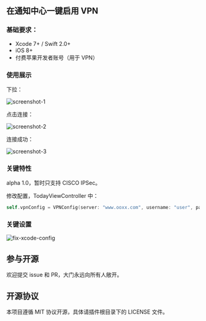 在通知中心一键启用 VPN
----------

### 基础要求：

* Xcode 7+ / Swift 2.0+
* iOS 8+
* 付费苹果开发者账号（用于 VPN）

### 使用展示

下拉：

![screenshot-1](https://raw.githubusercontent.com/johnlui/FireUpYourVPN/master/images/screenshot-1.jpg)

点击连接：

![screenshot-2](https://raw.githubusercontent.com/johnlui/FireUpYourVPN/master/images/screenshot-2.jpg)

连接成功：

![screenshot-3](https://raw.githubusercontent.com/johnlui/FireUpYourVPN/master/images/screenshot-3.jpg)

### 关键特性

alpha 1.0，暂时只支持 CISCO IPSec。

修改配置，TodayViewController 中：

```swift
self.vpnConfig = VPNConfig(server: "www.ooxx.com", username: "user", password: "pass", groupName: "vpn", sharedSecret: "vpn.psk")
```

### 关键设置

![fix-xcode-config](https://raw.githubusercontent.com/johnlui/FireUpYourVPN/master/images/fix-xcode-config.png)

## 参与开源

欢迎提交 issue 和 PR，大门永远向所有人敞开。

## 开源协议

本项目遵循 MIT 协议开源，具体请插件根目录下的 LICENSE 文件。